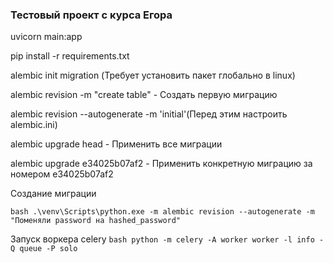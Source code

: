 ### Тестовый проект с курса Егора

uvicorn main:app

pip install -r requirements.txt

alembic init migration (Требует установить пакет глобально в linux)

alembic revision -m "create table" - Создать первую миграцию

alembic revision --autogenerate -m 'initial'(Перед этим настроить alembic.ini)

alembic upgrade head - Применить все миграции

alembic upgrade e34025b07af2 - Применить конкретную миграцию за номером  e34025b07af2

Создание миграции

``bash
.\venv\Scripts\python.exe -m alembic revision --autogenerate -m "Поменяли password на hashed_password"
``

Запуск воркера celery
``bash
python -m celery -A worker worker -l info -Q queue -P solo
``